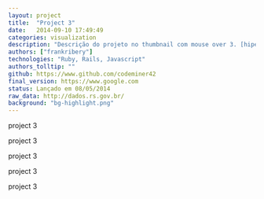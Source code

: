 ```yaml
---
layout: project
title:  "Project 3"
date:   2014-09-10 17:49:49
categories: visualization
description: "Descrição do projeto no thumbnail com mouse over 3. [hiperlink](http://codeminer42.com){:target=\"_blank\"}"
authors: ["frankribery"]
technologies: "Ruby, Rails, Javascript"
authors_tolltip: ""
github: https://www.github.com/codeminer42
final_version: https://www.google.com
status: Lançado em 08/05/2014
raw_data: http://dados.rs.gov.br/
background: "bg-highlight.png"
---
```



project 3

project 3

project 3

project 3

project 3
